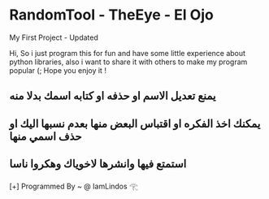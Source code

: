 # RandomTool - TheEye - El Ojo
My First Project - Updated
 
Hi, So i just program this for fun and have some little experience about python libraries, also i want to share it with others to make my program popular (; 
Hope you enjoy it !
 
 ## يمنع تعديل الاسم او حذفه او كتابه اسمك بدلا منه ##
 ## يمكنك اخذ الفكره  او اقتباس البعض منها بعدم نسبها اليك او حذف اسمي منها ##
 ## استمتع فيها وانشرها لاخوياك وهكروا ناسا ##
 
 [+] Programmed By ~ @ IamLindos 𓂀
